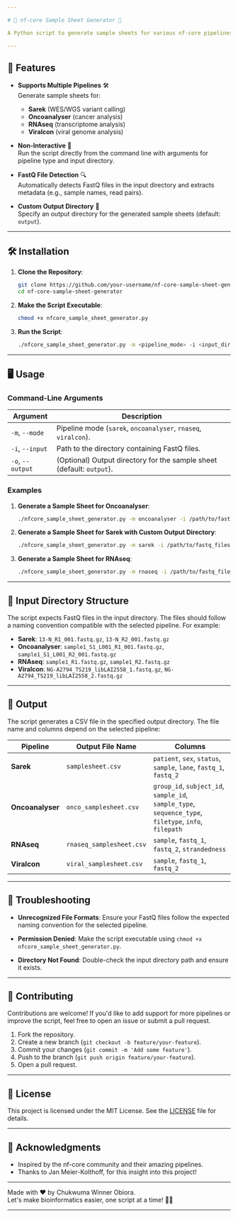 ```yaml
---

# 📁 nf-core Sample Sheet Generator 🧬

A Python script to generate sample sheets for various nf-core pipelines (e.g., Sarek, Oncoanalyser, RNAseq, Viralcon) from FastQ files. This tool automates the process of creating standardized sample sheets required for nf-core pipelines, saving time and reducing errors.

---
```


## 🚀 Features

- **Supports Multiple Pipelines** 🛠️  
  Generate sample sheets for:
  - **Sarek** (WES/WGS variant calling)
  - **Oncoanalyser** (cancer analysis)
  - **RNAseq** (transcriptome analysis)
  - **Viralcon** (viral genome analysis)

- **Non-Interactive** 🤖  
  Run the script directly from the command line with arguments for pipeline type and input directory.

- **FastQ File Detection** 🔍  
  Automatically detects FastQ files in the input directory and extracts metadata (e.g., sample names, read pairs).

- **Custom Output Directory** 📂  
  Specify an output directory for the generated sample sheets (default: `output`).

---

## 🛠️ Installation

1. **Clone the Repository**:
   ```bash
   git clone https://github.com/your-username/nf-core-sample-sheet-generator.git
   cd nf-core-sample-sheet-generator
   ```

2. **Make the Script Executable**:
   ```bash
   chmod +x nfcore_sample_sheet_generator.py
   ```

3. **Run the Script**:
   ```bash
   ./nfcore_sample_sheet_generator.py -m <pipeline_mode> -i <input_directory> [-o <output_directory>]
   ```

---

## 🖥️ Usage

### Command-Line Arguments

| Argument       | Description                                                                 |
|----------------|-----------------------------------------------------------------------------|
| `-m`, `--mode` | Pipeline mode (`sarek`, `oncoanalyser`, `rnaseq`, `viralcon`).              |
| `-i`, `--input`| Path to the directory containing FastQ files.                               |
| `-o`, `--output`| (Optional) Output directory for the sample sheet (default: `output`).       |

### Examples

1. **Generate a Sample Sheet for Oncoanalyser**:
   ```bash
   ./nfcore_sample_sheet_generator.py -m oncoanalyser -i /path/to/fastq_files/
   ```

2. **Generate a Sample Sheet for Sarek with Custom Output Directory**:
   ```bash
   ./nfcore_sample_sheet_generator.py -m sarek -i /path/to/fastq_files/ -o sarek_output
   ```

3. **Generate a Sample Sheet for RNAseq**:
   ```bash
   ./nfcore_sample_sheet_generator.py -m rnaseq -i /path/to/fastq_files/
   ```

---

## 📂 Input Directory Structure

The script expects FastQ files in the input directory. The files should follow a naming convention compatible with the selected pipeline. For example:

- **Sarek**: `13-N_R1_001.fastq.gz`, `13-N_R2_001.fastq.gz`
- **Oncoanalyser**: `sample1_S1_L001_R1_001.fastq.gz`, `sample1_S1_L001_R2_001.fastq.gz`
- **RNAseq**: `sample1_R1.fastq.gz`, `sample1_R2.fastq.gz`
- **Viralcon**: `NG-A2794_TS219_libLAI2558_1.fastq.gz`, `NG-A2794_TS219_libLAI2558_2.fastq.gz`

---

## 📝 Output

The script generates a CSV file in the specified output directory. The file name and columns depend on the selected pipeline:

| Pipeline       | Output File Name       | Columns                                                                 |
|----------------|------------------------|-------------------------------------------------------------------------|
| **Sarek**      | `samplesheet.csv`      | `patient`, `sex`, `status`, `sample`, `lane`, `fastq_1`, `fastq_2`      |
| **Oncoanalyser**| `onco_samplesheet.csv`| `group_id`, `subject_id`, `sample_id`, `sample_type`, `sequence_type`, `filetype`, `info`, `filepath` |
| **RNAseq**     | `rnaseq_samplesheet.csv`| `sample`, `fastq_1`, `fastq_2`, `strandedness`                         |
| **Viralcon**   | `viral_samplesheet.csv`| `sample`, `fastq_1`, `fastq_2`                                         |

---

## 🐛 Troubleshooting

- **Unrecognized File Formats**:
  Ensure your FastQ files follow the expected naming convention for the selected pipeline.

- **Permission Denied**:
  Make the script executable using `chmod +x nfcore_sample_sheet_generator.py`.

- **Directory Not Found**:
  Double-check the input directory path and ensure it exists.

---

## 🤝 Contributing

Contributions are welcome! If you'd like to add support for more pipelines or improve the script, feel free to open an issue or submit a pull request.

1. Fork the repository.
2. Create a new branch (`git checkout -b feature/your-feature`).
3. Commit your changes (`git commit -m 'Add some feature'`).
4. Push to the branch (`git push origin feature/your-feature`).
5. Open a pull request.

---

## 📜 License

This project is licensed under the MIT License. See the [LICENSE](LICENSE) file for details.

---

## 🙏 Acknowledgments

- Inspired by the nf-core community and their amazing pipelines.
- Thanks to Jan Meier-Kolthoff, for this insight into this project!

---

Made with ❤️ by Chukwuma Winner Obiora.  
Let's make bioinformatics easier, one script at a time! 🧬🚀

---

